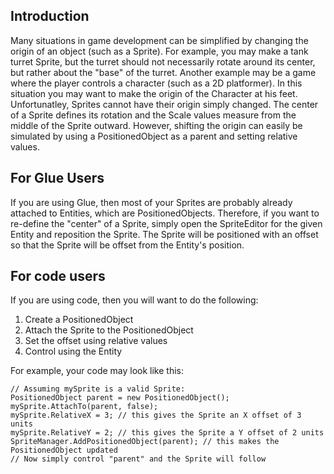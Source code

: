 ## Introduction

Many situations in game development can be simplified by changing the origin of an object (such as a Sprite). For example, you may make a tank turret Sprite, but the turret should not necessarily rotate around its center, but rather about the "base" of the turret. Another example may be a game where the player controls a character (such as a 2D platformer). In this situation you may want to make the origin of the Character at his feet. Unfortunatley, Sprites cannot have their origin simply changed. The center of a Sprite defines its rotation and the Scale values measure from the middle of the Sprite outward. However, shifting the origin can easily be simulated by using a PositionedObject as a parent and setting relative values.

## For Glue Users

If you are using Glue, then most of your Sprites are probably already attached to Entities, which are PositionedObjects. Therefore, if you want to re-define the "center" of a Sprite, simply open the SpriteEditor for the given Entity and reposition the Sprite. The Sprite will be positioned with an offset so that the Sprite will be offset from the Entity's position.

## For code users

If you are using code, then you will want to do the following:

1.  Create a PositionedObject
2.  Attach the Sprite to the PositionedObject
3.  Set the offset using relative values
4.  Control using the Entity

For example, your code may look like this:

    // Assuming mySprite is a valid Sprite:
    PositionedObject parent = new PositionedObject();
    mySprite.AttachTo(parent, false);
    mySprite.RelativeX = 3; // this gives the Sprite an X offset of 3 units
    mySprite.RelativeY = 2; // this gives the Sprite a Y offset of 2 units
    SpriteManager.AddPositionedObject(parent); // this makes the PositionedObject updated
    // Now simply control "parent" and the Sprite will follow
